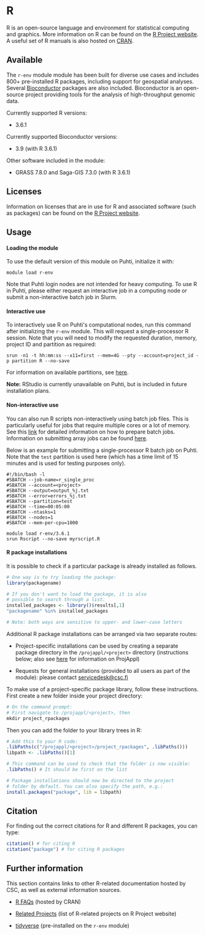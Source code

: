 # R

R is an open-source language and environment for statistical computing and graphics. More information on R can be found on the [R Project website](https://www.r-project.org/about.html). A useful set of R manuals is also hosted on [CRAN](https://cran.r-project.org/manuals.html).

## Available

The `r-env` module module has been built for diverse use cases and includes 800+ pre-installed R packages, including support for geospatial analyses. Several [Bioconductor](https://www.bioconductor.org/) packages are also included. Bioconductor is an open-source project providing tools for the analysis of high-throughput genomic data.

Currently supported R versions:

- 3.6.1

Currently supported Bioconductor versions:

- 3.9 (with R 3.6.1)

Other software included in the module:

- GRASS 7.8.0 and Saga-GIS 7.3.0 (with R 3.6.1)

## Licenses

Information on licenses that are in use for R and associated software (such as packages) can be found on the [R Project website](https://www.r-project.org/Licenses/).

## Usage

#### Loading the module

To use the default version of this module on Puhti, initialize it with:

```
module load r-env
```

Note that Puhti login nodes are not intended for heavy computing. To use R in Puhti, please either request an interactive job in a computing node or submit a non-interactive batch job in Slurm. 

#### Interactive use

To interactively use R on Puhti's computational nodes, run this command after initializing the `r-env` module. This will request a single-processor R session. Note that you will need to modify the requested duration, memory, project ID and partition as required:

```
srun -n1 -t hh:mm:ss --x11=first --mem=4G --pty --account=project_id -p partition R --no-save 
```

For information on available partitions, see [here](https://github.com/CSCfi/csc-user-guide/blob/master/docs/computing/running/batch-job-partitions.md).

**Note:** RStudio is currently unavailable on Puhti, but is included in future installation plans.

#### Non-interactive use

You can also run R scripts non-interactively using batch job files. This is particularly useful for jobs that require multiple cores or a lot of memory. See this [link](https://github.com/CSCfi/csc-user-guide/blob/master/docs/computing/running/creating-job-scripts.md) for detailed information on how to prepare batch jobs. Information on submitting array jobs can be found [here](https://github.com/CSCfi/csc-user-guide/blob/master/docs/computing/running/array-jobs.md).

Below is an example for submitting a single-processor R batch job on Puhti. Note that the `test` partition is used here (which has a time limit of 15 minutes and is used for testing purposes only).

```
#!/bin/bash -l
#SBATCH --job-name=r_single_proc
#SBATCH --account=<project>
#SBATCH --output=output_%j.txt
#SBATCH --error=errors_%j.txt
#SBATCH --partition=test
#SBATCH --time=00:05:00
#SBATCH --ntasks=1
#SBATCH --nodes=1
#SBATCH --mem-per-cpu=1000

module load r-env/3.6.1
srun Rscript --no-save myrscript.R
```

#### R package installations

It is possible to check if a particular package is already installed as follows.

```r
# One way is to try loading the package:
library(packagename)

# If you don't want to load the package, it is also
# possible to search through a list:
installed_packages <- library()$results[,1]
"packagename" %in% installed_packages

# Note: both ways are sensitive to upper- and lower-case letters
```

Additional R package installations can be arranged via two separate routes:

- Project-specific installations can be used by creating a separate package directory in the `/projappl/<project>` directory (instructions below; also see [here](https://docs.csc.fi/#computing/disk/#projappl-directory) for information on ProjAppl)

- Requests for general installations (provided to all users as part of the module): please contact [servicedesk@csc.fi](mailto:servicedesk@csc.fi)

To make use of a project-specific package library, follow these instructions. First create a new folder inside your project directory:

```r
# On the command prompt:
# First navigate to /projappl/<project>, then
mkdir project_rpackages
```

Then you can add the folder to your library trees in R:

```r
# Add this to your R code:
.libPaths(c("/projappl/<project>/project_rpackages", .libPaths()))
libpath <- .libPaths()[1]

# This command can be used to check that the folder is now visible:
.libPaths() # It should be first on the list

# Package installations should now be directed to the project
# folder by default. You can also specify the path, e.g.:
install.packages("package", lib = libpath)
```

## Citation

For finding out the correct citations for R and different R packages, you can type:

```r
citation() # for citing R
citation("package") # for citing R packages
```

## Further information

This section contains links to other R-related documentation hosted by CSC, as well as external information sources.

- [R FAQs](https://cran.r-project.org/faqs.html) (hosted by CRAN)

- [Related Projects](https://www.r-project.org/other-projects.html) (list of R-related projects on R Project website)

- [tidyverse](https://www.tidyverse.org/) (pre-installed on the `r-env` module)
